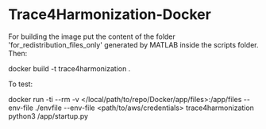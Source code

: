 # Trace4Harmonization-Docker

For building the image put the content of the folder 'for_redistribution_files_only' generated by MATLAB inside the scripts folder. Then:

docker build -t trace4harmonization .

To test:

docker run -ti --rm -v </local/path/to/repo/Docker/app/files>:/app/files --env-file ./envfile  --env-file <path/to/aws/credentials>  trace4harmonization python3 /app/startup.py